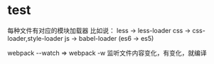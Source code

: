 # test

每种文件有对应的模块加载器
比如说：
less -> less-loader
css -> css-loader,style-loader
js ->  babel-loader (es6 -> es5)


webpack --watch => webpack -w 监听文件内容变化，有变化，就编译
